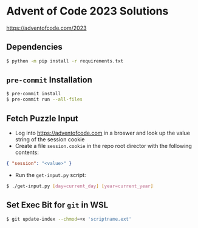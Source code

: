 # Advent of Code 2023 Solutions
https://adventofcode.com/2023

## Dependencies
```bash
$ python -m pip install -r requirements.txt
```

## `pre-commit` Installation
```bash
$ pre-commit install
$ pre-commit run --all-files
```
## Fetch Puzzle Input
* Log into https://adventofcode.com in a broswer and look up the value string of the session cookie
* Create a file `session.cookie` in the repo root director with the following contents:
```json
{ "session": "<value>" }
```
* Run the `get-input.py` script:
```bash
$ ./get-input.py [day=current_day] [year=current_year]
```

## Set Exec Bit for `git` in WSL
```bash
$ git update-index --chmod=+x 'scriptname.ext'
```
